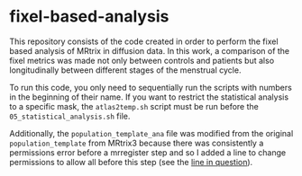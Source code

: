 # fixel-based-analysis

This repository consists of the code created in order to perform the fixel based analysis of MRtrix in diffusion data. In this work, a comparison of the fixel metrics was made not only between controls and patients but also longitudinally between different stages of the menstrual cycle.

To run this code, you only need to sequentially run the scripts with numbers in the beginning of their name. If you want to restrict the statistical analysis to a specific mask, the `atlas2temp.sh` script must be run before the `05_statistical_analysis.sh` file.

Additionally, the `population_template_ana` file was modified from the original `population_template` from MRtrix3 because there was consistently a permissions error before a mrregister step and so I added a line to change permissions to allow all before this step (see the [line in question](https://github.com/anamatoso/fixel-based-analysis/blob/0f51e81e7a31194940dbcf9d65e2bd4bf48d4026/population_template_ana#L1326)).
